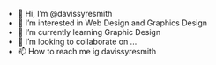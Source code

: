 - 👋 Hi, I’m @davissyresmith
- 👀 I’m interested in Web Design and Graphics Design
- 🌱 I’m currently learning Graphic Design
- 💞️ I’m looking to collaborate on ...
- 📫 How to reach me ig davissyresmith

<!---
davissyresmith/davissyresmith is a ✨ special ✨ repository because its `README.md` (this file) appears on your GitHub profile.
You can click the Preview link to take a look at your changes.
--->
